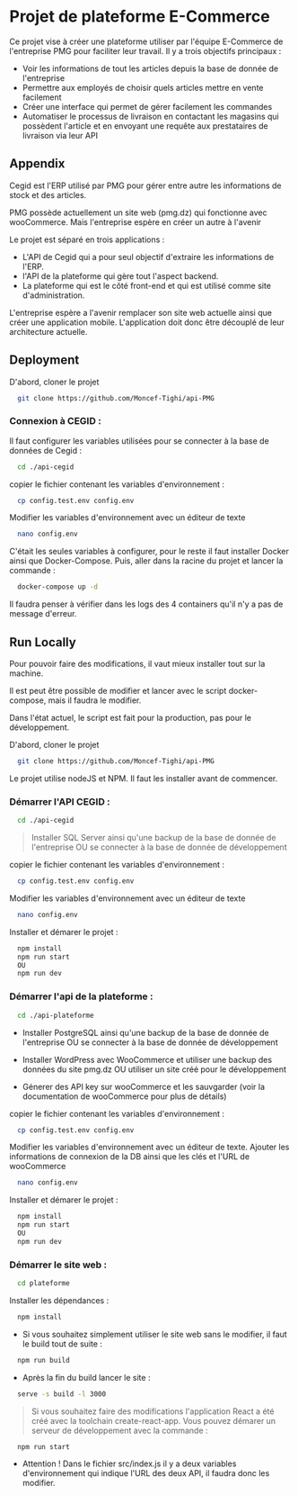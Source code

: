 
# Projet de plateforme E-Commerce

Ce projet vise à créer une plateforme utiliser par l'équipe E-Commerce de l'entreprise PMG pour faciliter leur travail.
Il y a trois objectifs principaux :

- Voir les informations de tout les articles depuis la base de donnée de l'entreprise
- Permettre aux employés de choisir quels articles mettre en vente facilement
- Créer une interface qui permet de gérer facilement les commandes
- Automatiser le processus de livraison en contactant les magasins qui possèdent l'article et en envoyant une requête aux prestataires de livraison via leur API


## Appendix

Cegid est l'ERP utilisé par PMG pour gérer entre autre les informations de stock et des articles.

PMG possède actuellement un site web (pmg.dz) qui fonctionne avec wooCommerce. Mais l'entreprise espère en créer un autre à l'avenir

Le projet est séparé en trois applications :

- L'API de Cegid qui a pour seul objectif d'extraire les informations de l'ERP.
- l'API de la plateforme qui gère tout l'aspect backend.
- La plateforme qui est le côté front-end et qui est utilisé comme site d'administration.

L'entreprise espère a l'avenir remplacer son site web actuelle ainsi que créer une application mobile. L'application doit donc être découplé de leur architecture actuelle.

## Deployment

D'abord, cloner le projet

```bash
  git clone https://github.com/Moncef-Tighi/api-PMG
```

### Connexion à CEGID : 

Il faut configurer les variables utilisées pour se connecter à la base de données de Cegid :

```bash
  cd ./api-cegid
```

copier le fichier contenant les variables d'environnement :

```bash
  cp config.test.env config.env
```

Modifier les variables d'environnement avec un éditeur de texte

```bash
  nano config.env
```

C'était les seules variables à configurer, pour le reste il faut installer Docker ainsi que Docker-Compose.
Puis, aller dans la racine du projet et lancer la commande : 

```bash
  docker-compose up -d
```

Il faudra penser à vérifier dans les logs des 4 containers qu'il n'y a pas de message d'erreur.



## Run Locally

Pour pouvoir faire des modifications, il vaut mieux installer tout sur la machine.

Il est peut être possible de modifier et lancer avec le script docker-compose, mais il faudra le modifier.

Dans l'état actuel, le script est fait pour la production, pas pour le développement.

D'abord, cloner le projet

```bash
  git clone https://github.com/Moncef-Tighi/api-PMG
```

Le projet utilise nodeJS et NPM. Il faut les installer avant de commencer.


### Démarrer l'API CEGID : 

```bash
  cd ./api-cegid
```

>Installer SQL Server ainsi qu'une backup de la base de donnée de l'entreprise
OU se connecter à la base de donnée de développement

copier le fichier contenant les variables d'environnement :

```bash
  cp config.test.env config.env
```

Modifier les variables d'environnement avec un éditeur de texte

```bash
  nano config.env
```

Installer et démarer le projet : 

```bash
  npm install
  npm run start
  OU
  npm run dev
```

### Démarrer l'api de la plateforme : 

```bash
  cd ./api-plateforme
```

- Installer PostgreSQL ainsi qu'une backup de la base de donnée de l'entreprise
OU se connecter à la base de donnée de développement

- Installer WordPress avec WooCommerce et utiliser une backup des données du site pmg.dz
OU utiliser un site créé pour le développement

- Génerer des API key sur wooCommerce et les sauvgarder (voir la documentation de wooCommerce pour plus de détails)

copier le fichier contenant les variables d'environnement :

```bash
  cp config.test.env config.env
```

Modifier les variables d'environnement avec un éditeur de texte. Ajouter les informations de connexion de la DB ainsi que les clés et l'URL de wooCommerce
```bash
  nano config.env
```

Installer et démarer le projet : 

```bash
  npm install
  npm run start
  OU
  npm run dev
```


### Démarrer le site web : 

```bash
  cd plateforme
```

Installer les dépendances :

```bash
  npm install
```



* Si vous souhaitez simplement utiliser le site web sans le modifier, il faut le build tout de suite :

```bash
  npm run build
```

- Après la fin du build lancer le site : 

```bash
  serve -s build -l 3000
```

>Si vous souhaitez faire des modifications l'application React a été créé avec la toolchain create-react-app. Vous pouvez démarer un serveur de développement avec la commande : 

```bash
  npm run start
```

- Attention ! Dans le fichier src/index.js il y a deux variables d'environnement qui indique l'URL des deux API, il faudra donc les modifier.
